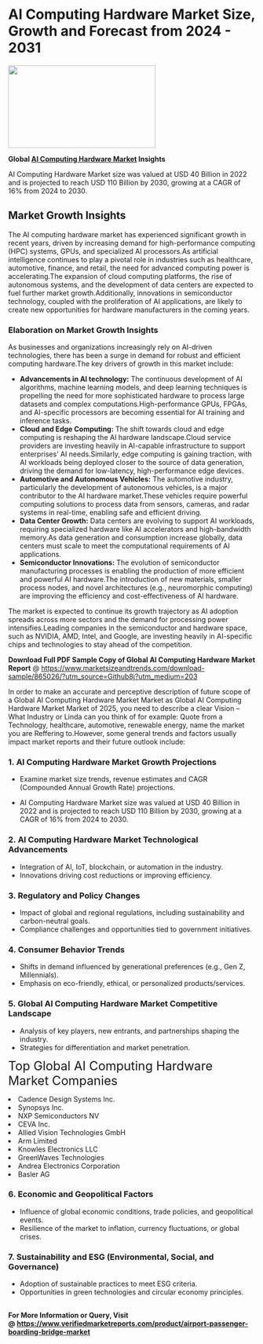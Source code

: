 <H1>AI Computing Hardware Market Size, Growth and Forecast from 2024 - 2031</H1><img class="aligncenter size-medium wp-image-584254" src="https://thirdeyenews.in/wp-content/uploads/2024/09/Global-Market-Research-300x168.jpeg" alt="" width="300" height="168" /><p><strong>Global&nbsp;<a href="https://www.marketsizeandtrends.com/download-sample/865026/?utm_source=Github8j?utm_medium=203">AI Computing Hardware Market</a> Insights</strong></p><p>AI Computing Hardware Market size was valued at USD 40 Billion in 2022 and is projected to reach USD 110 Billion by 2030, growing at a CAGR of 16% from 2024 to 2030.</p><p><h2>Market Growth Insights</h2> <p>The AI computing hardware market has experienced significant growth in recent years, driven by increasing demand for high-performance computing (HPC) systems, GPUs, and specialized AI processors.As artificial intelligence continues to play a pivotal role in industries such as healthcare, automotive, finance, and retail, the need for advanced computing power is accelerating.The expansion of cloud computing platforms, the rise of autonomous systems, and the development of data centers are expected to fuel further market growth.Additionally, innovations in semiconductor technology, coupled with the proliferation of AI applications, are likely to create new opportunities for hardware manufacturers in the coming years.</p> <h3>Elaboration on Market Growth Insights</h3> <p>As businesses and organizations increasingly rely on AI-driven technologies, there has been a surge in demand for robust and efficient computing hardware.The key drivers of growth in this market include:</p> <ul> <li><strong>Advancements in AI technology:</strong> The continuous development of AI algorithms, machine learning models, and deep learning techniques is propelling the need for more sophisticated hardware to process large datasets and complex computations.High-performance GPUs, FPGAs, and AI-specific processors are becoming essential for AI training and inference tasks.</li> <li><strong>Cloud and Edge Computing:</strong> The shift towards cloud and edge computing is reshaping the AI hardware landscape.Cloud service providers are investing heavily in AI-capable infrastructure to support enterprises’ AI needs.Similarly, edge computing is gaining traction, with AI workloads being deployed closer to the source of data generation, driving the demand for low-latency, high-performance edge devices.</li> <li><strong>Automotive and Autonomous Vehicles:</strong> The automotive industry, particularly the development of autonomous vehicles, is a major contributor to the AI hardware market.These vehicles require powerful computing solutions to process data from sensors, cameras, and radar systems in real-time, enabling safe and efficient driving.</li> <li><strong>Data Center Growth:</strong> Data centers are evolving to support AI workloads, requiring specialized hardware like AI accelerators and high-bandwidth memory.As data generation and consumption increase globally, data centers must scale to meet the computational requirements of AI applications.</li> <li><strong>Semiconductor Innovations:</strong> The evolution of semiconductor manufacturing processes is enabling the production of more efficient and powerful AI hardware.The introduction of new materials, smaller process nodes, and novel architectures (e.g., neuromorphic computing) are improving the efficiency and cost-effectiveness of AI hardware.</li> </ul> <p>The market is expected to continue its growth trajectory as AI adoption spreads across more sectors and the demand for processing power intensifies.Leading companies in the semiconductor and hardware space, such as NVIDIA, AMD, Intel, and Google, are investing heavily in AI-specific chips and technologies to stay ahead of the competition.</p> <p><span class=""><strong>Download Full PDF Sample Copy of Global AI Computing Hardware Market Report</strong> @ <a href="https://www.marketsizeandtrends.com/download-sample/865026/?utm_source=Github8j?utm_medium=203" target="_blank">https://www.marketsizeandtrends.com/download-sample/865026/?utm_source=Github8j?utm_medium=203</a></span></p><p>In order to make an accurate and perceptive description of future scope of a Global&nbsp;AI Computing Hardware Market Market as Global&nbsp;AI Computing Hardware Market Market of 2025, you need to describe a clear Vision &ndash; What Industry or Linda can you think of for example: Quote from a Technology, healthcare, automotive, renewable energy, name the market you are Reffering to.However, some general trends and factors usually impact market reports and their future outlook include:</p><h3>1.&nbsp;<strong>AI Computing Hardware Market Growth Projections</strong></h3><ul><li>Examine market size trends, revenue estimates and CAGR (Compounded Annual Growth Rate) projections.</li><li><p>AI Computing Hardware Market size was valued at USD 40 Billion in 2022 and is projected to reach USD 110 Billion by 2030, growing at a CAGR of 16% from 2024 to 2030.</p></li></ul><h3>2.&nbsp;<strong>AI Computing Hardware Market Technological Advancements</strong></h3><ul><li>Integration of AI, IoT, blockchain, or automation in the industry.</li><li>Innovations driving cost reductions or improving efficiency.</li></ul><h3>3.&nbsp;<strong>Regulatory and Policy Changes</strong></h3><ul><li>Impact of global and regional regulations, including sustainability and carbon-neutral goals.</li><li>Compliance challenges and opportunities tied to government initiatives.</li></ul><h3>4.&nbsp;<strong>Consumer Behavior Trends</strong></h3><ul><li>Shifts in demand influenced by generational preferences (e.g., Gen Z, Millennials).</li><li>Emphasis on eco-friendly, ethical, or personalized products/services.</li></ul><h3>5.&nbsp;<strong>Global AI Computing Hardware Market Competitive Landscape</strong></h3><ul><li>Analysis of key players, new entrants, and partnerships shaping the industry.</li><li>Strategies for differentiation and market penetration.</li></ul><p data-pm-slice="1 1 []"><span style="color: inherit; font-family: inherit; font-size: 25px;">Top Global AI Computing Hardware Market Companies</span></p><div class="" data-test-id=""><p><li>Cadence Design Systems Inc.</li><li> Synopsys Inc.</li><li> NXP Semiconductors NV</li><li> CEVA Inc.</li><li> Allied Vision Technologies GmbH</li><li> Arm Limited</li><li> Knowles Electronics LLC</li><li> GreenWaves Technologies</li><li> Andrea Electronics Corporation</li><li> Basler AG</li></p></div><h3>6.&nbsp;<strong>Economic and Geopolitical Factors</strong></h3><ul><li>Influence of global economic conditions, trade policies, and geopolitical events.</li><li>Resilience of the market to inflation, currency fluctuations, or global crises.</li></ul><h3>7.&nbsp;<strong>Sustainability and ESG (Environmental, Social, and Governance)</strong></h3><ul><li>Adoption of sustainable practices to meet ESG criteria.</li><li>Opportunities in green technologies and circular economy principles.</li></ul><h2><strong style="font-size: 14px;">For More Information or Query, Visit @&nbsp;</strong><a style="background-color: #ffffff; font-size: 14px;" href="https://www.marketsizeandtrends.com/report/ai-computing-hardware-market/" target="_blank">https://www.verifiedmarketreports.com/product/airport-passenger-boarding-bridge-market</a></h2>
